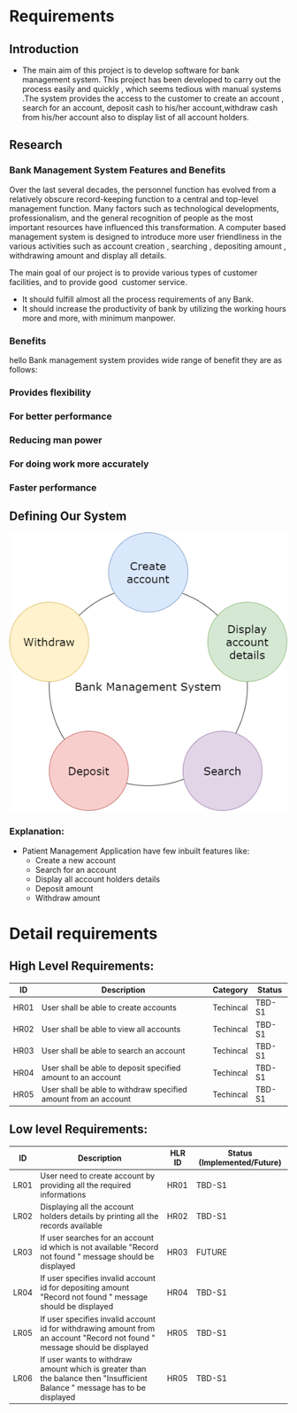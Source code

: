# Requirements
## Introduction
 * The main aim of this project is to develop software for bank  management system. This project has been developed to carry out the process easily and quickly , which seems tedious with  manual systems .The system provides the access to the customer to create an account , search for an account, deposit cash to his/her account,withdraw cash from his/her account also to display list of all account holders.
 

## Research
### Bank Management System Features and Benefits
Over the last several decades, the personnel function has evolved from a relatively obscure record-keeping function to a central and top-level management function. Many factors such as technological developments, professionalism, and the general recognition of people as the most important resources have influenced this transformation.
A computer based management system is designed  to introduce more user friendliness in the various activities such as account creation , searching , depositing amount , withdrawing amount and display all details.

The main goal of our project is to provide various types of customer facilities, and to provide good  customer service. 

* It should fulfill almost all the process requirements of any Bank.	
* It should increase the productivity of bank by utilizing the working  hours more and more, with minimum manpower.

### Benefits

hello
Bank management system provides wide range of benefit they are as follows:

### Provides flexibility

### For better performance

### Reducing man power

### For doing work more accurately

### Faster performance

<!--
## Cost and Features with Time 
| Time | Feature | Cost |
| ----- | ----- | ----- |
| 10
-->
## Defining Our System
<!--### Certain assumptions:
* Few systems already exists with which our system will interact
    * Hospital Management Application
    * Analytics System
    * Emergency Services-->
![Description](https://github.com/priyankabb153/LTTS_Mini_project/blob/main/1_Requirements/system.png)
### Explanation:
* Patient Management Application have few inbuilt features like:
    * Create a new account
    * Search for an account
    * Display all account holders details
    * Deposit amount
    * Withdraw amount
   
<!--
## SWOT ANALYSIS
![SWOT Analysis](https://github.com/arc-arnob/LnT_Mini_Project/blob/main/1_Requirements/swot.png)

# 4W&#39;s and 1&#39;H

## Who:
* Small and medium size clinics Providing Covid vaccinations to patients

## What:
* Many Clinics are not able to afford high end HMS or ERP systems and hence still depend on manual filing systems. During COVID vaccinations it becomes a tedious task to manage every patient with hand written file system

## When:
* This problem began in February 2021, when COVID Vaccination Drive began and small/medium clinics will soon have to administer vaccinations to people.

## Where:
* This problem is expected to surface in all states of India.

## How:
* This problem may cause ineffective vaccine management and hence there can be a huge amount of vaccine wastage. As per recent data in cities like Noida and Delhi till date 9%-18% vaccines have gone to waste.
-->
# Detail requirements
## High Level Requirements: 
| ID | Description | Category | Status | 
| ----- | ----- | ------- | ---------|
| HR01 | User shall be able to create accounts | Techincal | TBD-S1 | 
| HR02 | User shall be able to view all accounts | Techincal | TBD-S1 |
| HR03 | User shall be able to search an account | Techincal | TBD-S1 |
| HR04 | User shall be able to deposit specified amount to an account| Techincal | TBD-S1 |
| HR05 | User shall be able to withdraw specified amount from an account  | Techincal | TBD-S1 |

##  Low level Requirements:
 
| ID | Description | HLR ID | Status (Implemented/Future) |
| ------ | --------- | ------ | ----- |
| LR01 | User need to create account by providing all the required informations | HR01 | TBD-S1 |
| LR02 | Displaying all the account holders details by printing all the records available| HR02 | TBD-S1 |
| LR03 | If user searches for an account id which is not available  "Record not found  " message should be displayed | HR03 | FUTURE |
| LR04 | If user specifies invalid account id for depositing amount  "Record not found  " message should be displayed | HR04 | TBD-S1 |
| LR05 |  If user specifies invalid account id for withdrawing amount from an account "Record not found  " message should be displayed| HR05 | TBD-S1 |
| LR06 | If user wants to withdraw amount which is greater than the balance then "Insufficient Balance " message has to be displayed | HR05 | TBD-S1 |


